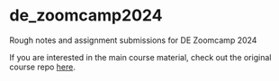 # de_zoomcamp2024
Rough notes and assignment submissions for DE Zoomcamp 2024

If you are interested in the main course material, check out the original course repo [here](https://github.com/DataTalksClub/data-engineering-zoomcamp). 


